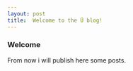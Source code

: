 ```yaml
---
layout: post
title:  Welcome to the Ü blog!
---
```


### Welcome

From now i will publish here some posts.
